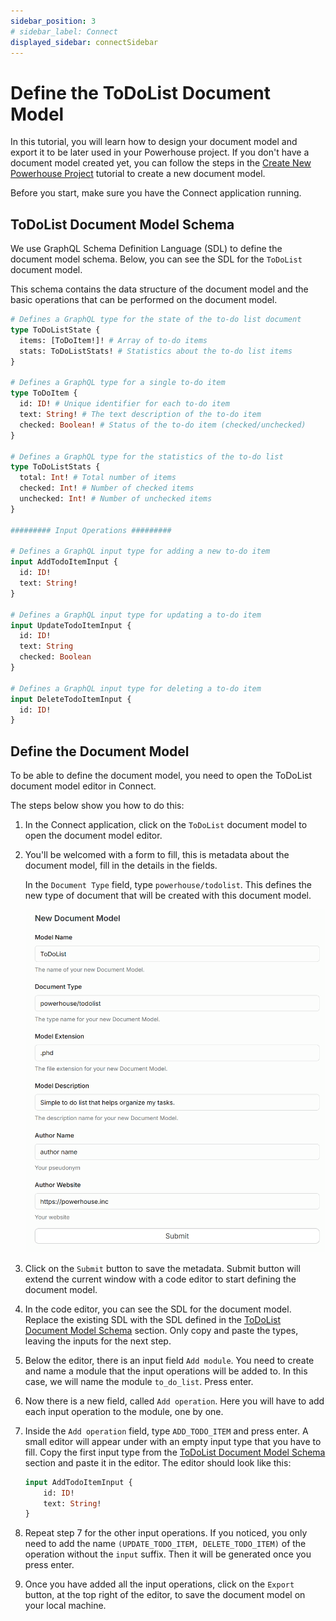 ```yaml
---
sidebar_position: 3
# sidebar_label: Connect
displayed_sidebar: connectSidebar
---
```

# Define the ToDoList Document Model

In this tutorial, you will learn how to design your document model and export it to be later used in your Powerhouse project.
If you don't have a document model created yet, you can follow the steps in the [Create New Powerhouse Project](/docs/connect/02-Tutorials/ToDoList/CreateNewPowerhouseProject.md) tutorial to create a new document model.

Before you start, make sure you have the Connect application running.

## ToDoList Document Model Schema

We use GraphQL Schema Definition Language (SDL) to define the document model schema. Below, you can see the SDL for the `ToDoList` document model.

This schema contains the data structure of the document model and the basic operations that can be performed on the document model.

```graphql
# Defines a GraphQL type for the state of the to-do list document
type ToDoListState {
  items: [ToDoItem!]! # Array of to-do items
  stats: ToDoListStats! # Statistics about the to-do list items
}

# Defines a GraphQL type for a single to-do item
type ToDoItem {
  id: ID! # Unique identifier for each to-do item
  text: String! # The text description of the to-do item
  checked: Boolean! # Status of the to-do item (checked/unchecked)
}

# Defines a GraphQL type for the statistics of the to-do list
type ToDoListStats {
  total: Int! # Total number of items
  checked: Int! # Number of checked items
  unchecked: Int! # Number of unchecked items
}

######### Input Operations #########

# Defines a GraphQL input type for adding a new to-do item
input AddTodoItemInput {
  id: ID!
  text: String!
}

# Defines a GraphQL input type for updating a to-do item
input UpdateTodoItemInput {
  id: ID!
  text: String
  checked: Boolean
}

# Defines a GraphQL input type for deleting a to-do item
input DeleteTodoItemInput {
  id: ID!
}
```

## Define the Document Model

To be able to define the document model, you need to open the ToDoList document model editor in Connect. 

The steps below show you how to do this:

1. In the Connect application, click on the `ToDoList` document model to open the document model editor.
2. You'll be welcomed with a form to fill, this is metadata about the document model, fill in the details in the fields. 

    In the `Document Type` field, type `powerhouse/todolist`. This defines the new type of document that will be created with this document model.
    
    ![ToDoList Document Model Form Metadata](./images/form.png)

3. Click on the `Submit` button to save the metadata. Submit button will extend the current window with a code editor to start defining the document model.
4. In the code editor, you can see the SDL for the document model. Replace the existing SDL with the SDL defined in the [ToDoList Document Model Schema](#todolist-document-model-schema) section. Only copy and paste the types, leaving the inputs for the next step. 
5. Below the editor, there is an input field `Add module`. You need to create and name a module that the input operations will be added to. In this case, we will name the module `to_do_list`. Press enter.
6. Now there is a new field, called `Add operation`. Here you will have to add each input operation to the module, one by one.
7. Inside the `Add operation` field, type `ADD_TODO_ITEM` and press enter. A small editor will appear under with an empty input type that you have to fill. Copy the first input type from the [ToDoList Document Model Schema](#todolist-document-model-schema) section and paste it in the editor. The editor should look like this:

    ```graphql
    input AddTodoItemInput {
        id: ID!
        text: String!
    }
    ```

8. Repeat step 7 for the other input operations. If you noticed, you only need to add the name `(UPDATE_TODO_ITEM, DELETE_TODO_ITEM)` of the operation without the `input` suffix. Then it will be generated once you press enter.
9. Once you have added all the input operations, click on the `Export` button, at the top right of the editor, to save the document model on your local machine.
